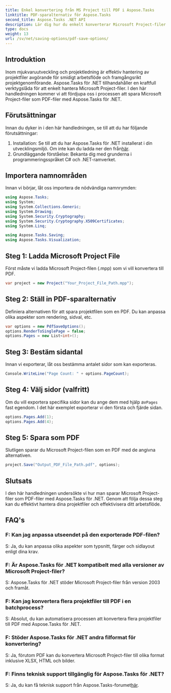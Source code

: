 ```yaml
---
title: Enkel konvertering från MS Project till PDF i Aspose.Tasks
linktitle: PDF-sparalternativ för Aspose.Tasks
second_title: Aspose.Tasks .NET API
description: Lär dig hur du enkelt konverterar Microsoft Project-filer till PDF-filer med Aspose.Tasks för .NET. Förbättra ditt arbetsflöde för projektledning.
type: docs
weight: 13
url: /sv/net/saving-options/pdf-save-options/
---
```

## Introduktion
Inom mjukvaruutveckling och projektledning är effektiv hantering av projektfiler avgörande för smidigt arbetsflöde och framgångsrikt projektgenomförande. Aspose.Tasks för .NET tillhandahåller en kraftfull verktygslåda för att enkelt hantera Microsoft Project-filer. I den här handledningen kommer vi att fördjupa oss i processen att spara Microsoft Project-filer som PDF-filer med Aspose.Tasks för .NET. 
## Förutsättningar
Innan du dyker in i den här handledningen, se till att du har följande förutsättningar:
1.  Installation: Se till att du har Aspose.Tasks för .NET installerat i din utvecklingsmiljö. Om inte kan du ladda ner den från[här](https://releases.aspose.com/tasks/net/).
2. Grundläggande förståelse: Bekanta dig med grunderna i programmeringsspråket C# och .NET-ramverket.

## Importera namnområden
Innan vi börjar, låt oss importera de nödvändiga namnrymden:
```csharp
using Aspose.Tasks;
using System;
using System.Collections.Generic;
using System.Drawing;
using System.Security.Cryptography;
using System.Security.Cryptography.X509Certificates;
using System.Linq;

using Aspose.Tasks.Saving;
using Aspose.Tasks.Visualization;
```

## Steg 1: Ladda Microsoft Project File
Först måste vi ladda Microsoft Project-filen (.mpp) som vi vill konvertera till PDF.
```csharp
var project = new Project("Your_Project_File_Path.mpp");
```
## Steg 2: Ställ in PDF-sparalternativ
Definiera alternativen för att spara projektfilen som en PDF. Du kan anpassa olika aspekter som rendering, sidval, etc.
```csharp
var options = new PdfSaveOptions();
options.RenderToSinglePage = false;
options.Pages = new List<int>();
```
## Steg 3: Bestäm sidantal
Innan vi exporterar, låt oss bestämma antalet sidor som kan exporteras.
```csharp
Console.WriteLine("Page Count: " + options.PageCount);
```
## Steg 4: Välj sidor (valfritt)
 Om du vill exportera specifika sidor kan du ange dem med hjälp av`Pages` fast egendom. I det här exemplet exporterar vi den första och fjärde sidan.
```csharp
options.Pages.Add(1);
options.Pages.Add(4);
```
## Steg 5: Spara som PDF
Slutligen sparar du Microsoft Project-filen som en PDF med de angivna alternativen.
```csharp
project.Save("Output_PDF_File_Path.pdf", options);
```

## Slutsats
I den här handledningen undersökte vi hur man sparar Microsoft Project-filer som PDF-filer med Aspose.Tasks för .NET. Genom att följa dessa steg kan du effektivt hantera dina projektfiler och effektivisera ditt arbetsflöde.
## FAQ's
### F: Kan jag anpassa utseendet på den exporterade PDF-filen?
S: Ja, du kan anpassa olika aspekter som typsnitt, färger och sidlayout enligt dina krav.
### F: Är Aspose.Tasks för .NET kompatibelt med alla versioner av Microsoft Project-filer?
S: Aspose.Tasks för .NET stöder Microsoft Project-filer från version 2003 och framåt.
### F: Kan jag konvertera flera projektfiler till PDF i en batchprocess?
S: Absolut, du kan automatisera processen att konvertera flera projektfiler till PDF med Aspose.Tasks för .NET.
### F: Stöder Aspose.Tasks för .NET andra filformat för konvertering?
S: Ja, förutom PDF kan du konvertera Microsoft Project-filer till olika format inklusive XLSX, HTML och bilder.
### F: Finns teknisk support tillgänglig för Aspose.Tasks för .NET?
 S: Ja, du kan få teknisk support från Aspose.Tasks-forumet[här](https://forum.aspose.com/c/tasks/15).